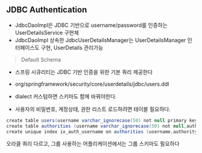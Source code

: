 ## JDBC Authentication

- JdbcDaoImpl은 JDBC 기반으로 username/password를 인증하는 UserDetailsService 구현체
- JdbcDaoImpl 상속한 JdbcUserDetailsManager는 UserDetailsManager 인터페이스도 구현, UserDetails 관리가능

> Default Schema

- 스프링 시큐리티는 JDBC 기반 인증을 위한 기본 쿼리 제공한다
- org/springframework/security/core/userdetails/jdbc/users.ddl
- dialect 커스텀하면 스키마도 함께 바꿔야한다.

- 사용자의 비밀번호, 계정상태, 권한 리스트 로드하려면 테이블 필요하다.

```java
create table users(username varchar_ignorecase(50) not null primary key,password varchar_ignorecase(500) not null,enabled boolean not null);
create table authorities (username varchar_ignorecase(50) not null,authority varchar_ignorecase(50) not null,constraint fk_authorities_users foreign key(username) references users(username));
create unique index ix_auth_username on authorities (username,authority);
```

오라클 쿼리 다르고, 그룹 사용하는 어플리케이션에서는 그룹 스키마도 필요하다
